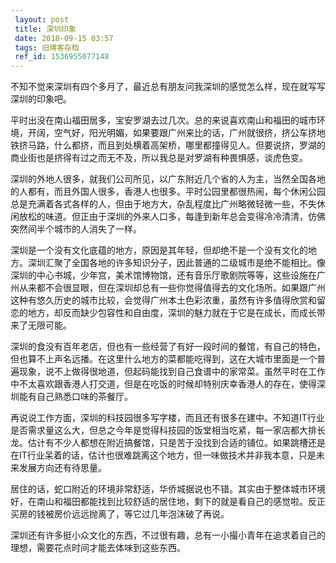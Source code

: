 ```yaml
---
 layout: post
 title: 深圳印象
 date: 2018-09-15 03:57
 tags: 旧博客存档
 ref_id: 1536955077148
---
```

不知不觉来深圳有四个多月了，最近总有朋友问我深圳的感觉怎么样，现在就写写深圳的印象吧。

平时出没在南山福田居多，宝安罗湖去过几次。总的来说喜欢南山和福田的城市环境，开阔，空气好，阳光明媚，如果要跟广州来比的话，广州就很挤，挤公车挤地铁挤马路，什么都挤，而且到处横着高架桥，哪里都撞得见人。但要说挤，罗湖的商业街也是挤得有过之而无不及，所以我总是对罗湖有种畏惧感，谈虎色变。

深圳的外地人很多，就我们公司所见，以广东附近几个省的人为主，当然全国各地的人都有，而且外国人很多，香港人也很多。平时公园里都很热闹，每个休闲公园总是充满着各式各样的人，但由于地方大，杂乱程度比广州略微轻微一些，不失休闲放松的味道。但正由于深圳的外来人口多，每逢到新年总会变得冷冷清清，仿佛突然间半个城市的人消失了一样。

深圳是一个没有文化底蕴的地方，原因是其年轻，但却绝不是一个没有文化的地方。深圳汇聚了全国各地的许多知识分子，因此普通的二级城市是绝不能相比。像深圳的中心书城，少年宫，美术馆博物馆，还有音乐厅歌剧院等等，这些设施在广州从来都不会很显眼，但在深圳却总有一些你觉得值得去的文化场所。如果跟广州这种有悠久历史的城市比较，会觉得广州本土色彩浓重，虽然有许多值得欣赏和留恋的地方，却反而缺少包容性和自由度，深圳的魅力就在于它是在成长，而成长带来了无限可能。

深圳的食没有百年老店，但也有一些经营了有好一段时间的餐馆，有自己的特色，但也算不上声名远播。在这里什么地方的菜都能吃得到，这在大城市里面是一个普遍现象，说不上做得很地道，但起码能找到自己食谱中的家常菜。虽然平时在工作中不太喜欢跟香港人打交道，但是在吃饭的时候却特别庆幸香港人的存在，使得深圳能有自己熟悉口味的茶餐厅。

再说说工作方面，深圳的科技园很多写字楼，而且还有很多在建中。不知道IT行业是否需求量这么大，但总之今年是觉得科技园的饭堂相当吃紧，每一家店都大排长龙。估计有不少人都想在附近搞餐馆，只是苦于没找到合适的铺位。如果跳槽还是在IT行业呆着的话，估计也很难跳离这个地方，但一味做技术并非我本意，只是未来发展方向还有待思量。

居住的话，蛇口附近的环境非常舒适，华侨城据说也不错。其实由于整体城市环境好，在南山和福田都能找到比较舒适的居住地，剩下的就是看自己的感觉啦。反正买房的钱被房价远远抛离了，等它过几年泡沫破了再说。

深圳还有许多挺小众文化的东西，不过很有趣，总有一小撮小青年在追求着自己的理想，需要花点时间才能去体味到这些东西。

